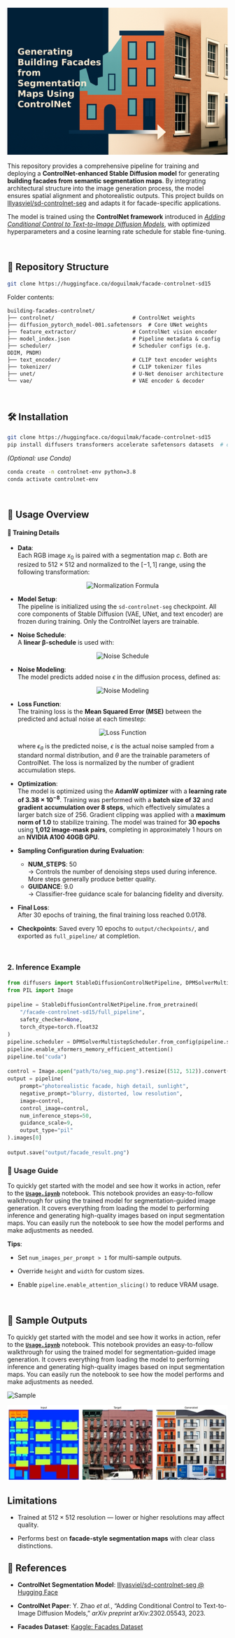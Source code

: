 
![Cover](/assets/cover.png)

This repository provides a comprehensive pipeline for training and deploying a **ControlNet-enhanced Stable Diffusion model** for generating **building facades from semantic segmentation maps**. By integrating architectural structure into the image generation process, the model ensures spatial alignment and photorealistic outputs. This project builds on [lllyasviel/sd-controlnet-seg](https://huggingface.co/lllyasviel/sd-controlnet-seg) and adapts it for facade-specific applications.

The model is trained using the **ControlNet framework** introduced in [_Adding Conditional Control to Text-to-Image Diffusion Models_](https://arxiv.org/abs/2302.05543), with optimized hyperparameters and a cosine learning rate schedule for stable fine-tuning.

<br>

## 📂 Repository Structure

```bash
git clone https://huggingface.co/doguilmak/facade-controlnet-sd15
```

Folder contents:

```
building-facades-controlnet/
├── controlnet/                         # ControlNet weights
├── diffusion_pytorch_model-001.safetensors  # Core UNet weights
├── feature_extractor/                  # ControlNet vision encoder
├── model_index.json                    # Pipeline metadata & config
├── scheduler/                          # Scheduler configs (e.g. DDIM, PNDM)
├── text_encoder/                       # CLIP text encoder weights
├── tokenizer/                          # CLIP tokenizer files
├── unet/                               # U-Net denoiser architecture
└── vae/                                # VAE encoder & decoder

```

<br>

## 🛠️ Installation

```bash
git clone https://huggingface.co/doguilmak/facade-controlnet-sd15
pip install diffusers transformers accelerate safetensors datasets  # optional
```

_(Optional: use Conda)_

```bash
conda create -n controlnet-env python=3.8
conda activate controlnet-env
```

<br>

## 🚀 Usage Overview


#### 🧾 Training Details

- **Data**:  
  Each RGB image $x_0$ is paired with a segmentation map $c$. Both are resized to $512 \times 512$ and normalized to the $[-1, 1]$ range, using the following transformation:

  <p align="center">
      <img src="https://quicklatex.com/cache3/17/ql_c6e5f5931464c654a08192ba803aeb17_l3.png" alt="Normalization Formula">
  </p>

- **Model Setup**:  
  The pipeline is initialized using the `sd-controlnet-seg` checkpoint. All core components of Stable Diffusion (VAE, UNet, and text encoder) are frozen during training. Only the ControlNet layers are trainable.

- **Noise Schedule**:  
  A **linear β-schedule** is used with:

  <p align="center">
      <img src="https://quicklatex.com/cache3/de/ql_22ba62b963482b4bf42f2301467e9bde_l3.png" alt="Noise Schedule">
  </p>

- **Noise Modeling**:  
  The model predicts added noise $\epsilon$ in the diffusion process, defined as:

  <p align="center">
      <img src="https://quicklatex.com/cache3/cf/ql_a88fb8e1286e4469485772e48750d1cf_l3.png" alt="Noise Modeling">
  </p>

- **Loss Function**:  
  The training loss is the **Mean Squared Error (MSE)** between the predicted and actual noise at each timestep:

  <p align="center">
      <img src="https://quicklatex.com/cache3/ca/ql_5fadb370c243b362b47e6e21c163e7ca_l3.png" alt="Loss Function">
  </p>

  where $\epsilon_\theta$ is the predicted noise, $\epsilon$ is the actual noise sampled from a standard normal distribution, and $\theta$ are the trainable parameters of ControlNet. The loss is normalized by the number of gradient accumulation steps.

- **Optimization**:  
  The model is optimized using the **AdamW optimizer** with a **learning rate of $3.38 \times 10^{-8}$**. Training was performed with a **batch size of 32** and **gradient accumulation over 8 steps**, which effectively simulates a larger batch size of 256. Gradient clipping was applied with a **maximum norm of 1.0** to stabilize training. The model was trained for **30 epochs** using **1,012 image-mask pairs**, completing in approximately 1 hours on an **NVIDIA A100 40GB GPU**.

- **Sampling Configuration during Evaluation**:
  - **NUM_STEPS**: 50  
    → Controls the number of denoising steps used during inference. More steps generally produce better quality.
  - **GUIDANCE**: 9.0  
    → Classifier-free guidance scale for balancing fidelity and diversity.

- **Final Loss**:  
  After 30 epochs of training, the final training loss reached $0.0178$.
  
-   **Checkpoints**: Saved every $10$ epochs to `output/checkpoints/`, and exported as `full_pipeline/` at completion.

<br>

### 2. Inference Example

```python
from diffusers import StableDiffusionControlNetPipeline, DPMSolverMultistepScheduler
from PIL import Image

pipeline = StableDiffusionControlNetPipeline.from_pretrained(
    "/facade-controlnet-sd15/full_pipeline",
    safety_checker=None,
    torch_dtype=torch.float32
)
pipeline.scheduler = DPMSolverMultistepScheduler.from_config(pipeline.scheduler.config)
pipeline.enable_xformers_memory_efficient_attention()
pipeline.to("cuda")

control = Image.open("path/to/seg_map.png").resize((512, 512)).convert("RGB")
output = pipeline(
    prompt="photorealistic facade, high detail, sunlight",
    negative_prompt="blurry, distorted, low resolution",
    image=control,
    control_image=control,
    num_inference_steps=50,
    guidance_scale=9,
    output_type="pil"
).images[0]

output.save("output/facade_result.png")

```

### 📄 **Usage Guide**  
To quickly get started with the model and see how it works in action, refer to the [**`Usage.ipynb`**](/usage/Usage.ipynb) notebook. This notebook provides an easy-to-follow walkthrough for using the trained model for segmentation-guided image generation. It covers everything from loading the model to performing inference and generating high-quality images based on input segmentation maps. You can easily run the notebook to see how the model performs and make adjustments as needed.

**Tips**:

-   Set `num_images_per_prompt > 1` for multi-sample outputs.
    
-   Override `height` and `width` for custom sizes.
    
-   Enable `pipeline.enable_attention_slicing()` to reduce VRAM usage.

<br>

## 📸 Sample Outputs

To quickly get started with the model and see how it works in action, refer to the [**`Usage.ipynb`**](/usage/Usage.ipynb) notebook. This notebook provides an easy-to-follow walkthrough for using the trained model for segmentation-guided image generation. It covers everything from loading the model to performing inference and generating high-quality images based on input segmentation maps. You can easily run the notebook to see how the model performs and make adjustments as needed.

![Sample](/facade_sample_1.png)

![Sample](usage/inference.png)

## Limitations

-   Trained at $512 \times 512$ resolution — lower or higher resolutions may affect quality.
    
-   Performs best on **facade-style segmentation maps** with clear class distinctions.
    

## 📖 References

-   **ControlNet Segmentation Model**: [lllyasviel/sd-controlnet-seg @ Hugging Face](https://huggingface.co/lllyasviel/sd-controlnet-seg)
    
-   **ControlNet Paper**: Y. Zhao _et al._, “Adding Conditional Control to Text-to-Image Diffusion Models,” _arXiv preprint_ arXiv:2302.05543, 2023.
    
-   **Facades Dataset**: [Kaggle: Facades Dataset](https://www.kaggle.com/datasets/balraj98/facades-dataset)
